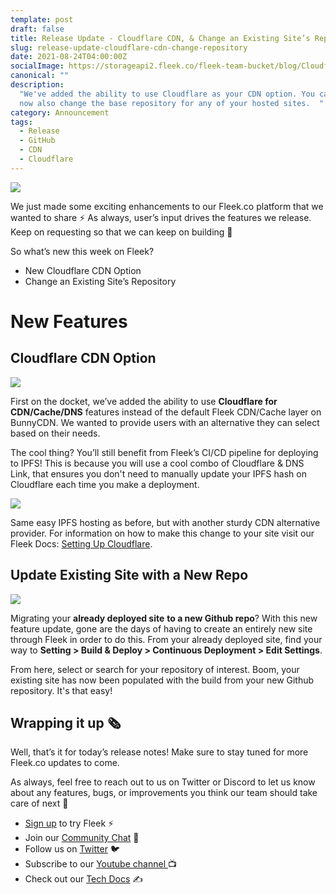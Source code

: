 ```yaml
---
template: post
draft: false
title: Release Update - Cloudflare CDN, & Change an Existing Site’s Repository
slug: release-update-cloudflare-cdn-change-repository
date: 2021-08-24T04:00:00Z
socialImage: https://storageapi2.fleek.co/fleek-team-bucket/blog/Cloudflare-UpdateRepo/Cloudflare-NewRepo.png
canonical: ""
description:
  "We've added the ability to use Cloudflare as your CDN option. You can
  now also change the base repository for any of your hosted sites.  "
category: Announcement
tags:
  - Release
  - GitHub
  - CDN
  - Cloudflare
---
```


![](https://storageapi2.fleek.co/fleek-team-bucket/blog/Cloudflare-UpdateRepo/Cloudflare-NewRepo.png)

We just made some exciting enhancements to our Fleek.co platform that we wanted to share ⚡️ As always, user’s input drives the features we release. Keep on requesting so that we can keep on building 🚀

So what’s new this week on Fleek?

- New Cloudflare CDN Option
- Change an Existing Site’s Repository

# New Features

## Cloudflare CDN Option

![](https://storageapi2.fleek.co/fleek-team-bucket/blog/Cloudflare-UpdateRepo/cloudflare2.png)

First on the docket, we’ve added the ability to use **Cloudflare for CDN/Cache/DNS** features instead of the default Fleek CDN/Cache layer on BunnyCDN. We wanted to provide users with an alternative they can select based on their needs.

The cool thing? You’ll still benefit from Fleek’s CI/CD pipeline for deploying to IPFS! This is because you will use a cool combo of Cloudflare & DNS Link, that ensures you don't need to manually update your IPFS hash on Cloudflare each time you make a deployment.

![](https://docs.fleek.co/domain-management/imgs/cloudflare3.png)

Same easy IPFS hosting as before, but with another sturdy CDN alternative provider. For information on how to make this change to your site visit our Fleek Docs: [Setting Up Cloudflare](https://docs.fleek.co/domain-management/custom-dns-domains/#setting-up-cloudflare).

## Update Existing Site with a New Repo

![](https://storageapi2.fleek.co/fleek-team-bucket/blog/Cloudflare-UpdateRepo/NewRepo.gif)

Migrating your **already deployed site** **to a new Github repo**? With this new feature update, gone are the days of having to create an entirely new site through Fleek in order to do this. From your already deployed site, find your way to **Setting > Build & Deploy > Continuous Deployment > Edit Settings**.

From here, select or search for your repository of interest. Boom, your existing site has now been populated with the build from your new Github repository. It's that easy!

## Wrapping it up 🗞️

Well, that’s it for today’s release notes! Make sure to stay tuned for more Fleek.co updates to come.

As always, feel free to reach out to us on Twitter or Discord to let us know about any features, bugs, or improvements you think our team should take care of next 🤟

- [Sign up](https://app.fleek.co) to try Fleek ⚡️
- Join our [Community Chat](https://discord.com/invite/yVEcEzmrgm) 💬
- Follow us on [Twitter](https://twitter.com/fleek) 🐦
- Subscribe to our [Youtube channel ](https://www.youtube.com/channel/UCBzlwYM0JjZpjDZ52-SLUmw)📺
- Check out our [Tech Docs](https://docs.fleek.co/) ✍️
